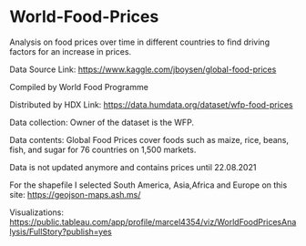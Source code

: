 # World-Food-Prices
Analysis on food prices over time in different countries to find driving factors for an increase in prices.

Data Source 
Link: https://www.kaggle.com/jboysen/global-food-prices

Compiled by World Food Programme 

Distributed by HDX
Link: https://data.humdata.org/dataset/wfp-food-prices

Data collection: Owner of the dataset is the WFP. 
 
Data contents: Global Food Prices cover foods 
such as maize, rice, beans, fish, and sugar for 76 
countries on 1,500 markets.

Data is not updated anymore and contains prices until 22.08.2021

For the shapefile I selected South America, Asia,Africa and Europe on this site:
https://geojson-maps.ash.ms/

Visualizations:
https://public.tableau.com/app/profile/marcel4354/viz/WorldFoodPricesAnalysis/FullStory?publish=yes
